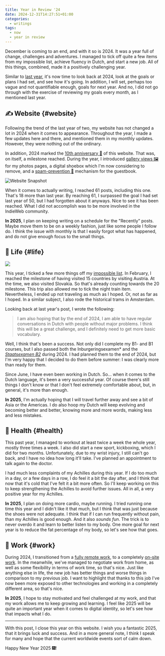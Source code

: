 ```yaml
---
title: Year in Review '24
date: 2024-12-31T14:27:51+01:00
categories:
  - writings
tags:
  - now
  - year in review
---
```


December is coming to an end, and with it so is 2024. It was a year full of change, challenges and adventures. I managed to tick off quite a few items from my impossible list, achieve fluency in Dutch, and start a new job. All of this things, combined, made it a positively challenging year.

<!--more-->

Similar to [last year](/2023/12/30/year-in-review/), it's now time to look back at 2024, look at the goals or plans I had set, and see how it's going. In addition, I will set, perhaps too vague and not quantifiable enough, goals for next year. And no, I did not go through with the exercise of reviewing my goals every month, as I mentioned last year.

## ✍️ Website {#website}

Following the trend of the last year of two, my website has not changed a lot in 2024 when it comes to appearance. Throughout the year, I made a few updates here and there, and mentioned them in my monthly updates. However, they were nothing out of the ordinary.

In addition, 2024 marked the [10th anniversary 🥂](/2024/07/12/a-decade-of-blogging/) of this website. That was, on itself, a milestone reached. During the year, I introduced [gallery views 🖼️](/2024/02/01/recently/#website) for my photos pages, a digital shoebox which I'm now considering to remove, and a [spam-prevention 🤖](/2024/05/10/mitigating-guestbook-spam/) mechanism for the guestbook.

![Website Snapshot](cdn:/2024-12-website-snapshot?class=fw)

When it comes to actually writing, I reached 61 posts, including this one. That's 18 more than last year. By reaching 61, I surpassed the goal I had set last year of 50, but I had forgotten about it anyways. Nice to see it has been reached. What I did not accomplish was to be more involved in the IndieWeb community.

**In 2025**, I plan on keeping writing on a schedule for the "Recently" posts. Maybe move them to be on a weekly fashion, just like some people I follow do. I think the issue with monthly is that I easily forgot what has happened, and do not give enough focus to the small things.

## 🍄 Life {#life}

![](cdn:/2024-09-balcony?class=right)

This year, I ticked a few more things off my [impossible list](/impossible-list/). In February, I reached the milestone of having visited 15 countries by visiting Austria. At the time, we also visited Slovakia. So that's already counting towards the 20 milestone. This trip also allowed me to tick the night train item. Nevertheless, I ended up not traveling as much as I hoped. Or, not as far as I hoped. In a similar subject, I also rode the historical trams in Amsterdam.

Looking back at last year's post, I wrote the following:

> I am also hoping that by the end of 2024, I am able to have regular conversations in Dutch with people without major problems. I think this will be a great challenge, and I definitely need to get more basic vocabulary.

Well, I think that's been a success. Not only did I complete my B1- and B1 courses, but I also passed both the Inburgeringsexamen* and the [*Staatsexamen B2*](/2024/07/23/dutch-b2/) during 2024. I had planned them to the end of 2024, but I'm very happy that I decided to do them before summer: I was clearly more than ready for them.

Since June, I have even been working in Dutch. So... when it comes to the Dutch language, it's been a very successful year. Of course there's still things I don't know or that I don't feel extremely comfortable about, but, in general, it's more than enough.

**In 2025**, I'm actually hoping that I will travel further away and see a bit of Asia or the Americas. I do also hoop my Dutch will keep evolving and becoming better and better, knowing more and more words, making less and less mistakes.

## 💪 Health {#health}

This past year, I managed to workout at least twice a week the whole year, mostly three times a week. I also did start a new sport, kickboxing, which I did for two months. Unfortunately, due to my wrist injury, I still can't go back, and I have no idea how long it'll take. I've planned an appointment to talk again to the doctor.

I had much less complaints of my Achilles during this year. If I do too much in a day, or a few days in a row, I do feel it a bit the day after, and I think that now that it's cold that I've felt it a bit more often. So I'll keep working on this to keep strengthening the Achilles to avoid further issues. All in all, a very positive year for my Achilles.

**In 2025**, I plan on doing more cardio, maybe running. I tried running one time this year and I didn't like it that much, but I think that was just because the shoes were not adequate. I think that if I can run frequently without pain, than my Achilles is good enough. And it also _sounds fun_. The trick is to never overdo it and learn to better listen to my body. One more goal for next year is to reduce the fat percentage of my body, so let's see how that goes.

## 💼 Work {#work}

During 2024, I transitioned from a [fully remote work](/2024/05/06/leaving-the-interplanetary-journey/), to a completely [on-site work](/2024/07/09/thoughts-after-one-month-working-on-site/). In the meanwhile, we've managed to negotiate work from home, as well as some flexibility in terms of work time, so that's nice. Just like anything else in life, the new job has better things and worse things in comparison to my previous job. I want to highlight that thanks to this job I've now been more exposed to other technologies and working in a completely different area, so that's nice.

**In 2025**, I hope to stay motivated and feel challenged at my work, and that my work allows me to keep growing and learning. I feel like 2025 will be quite an important year when it comes to digital identity, so let's see how that impacts what I do.

<hr>

With this post, I close this year on this website. I wish you a fantastic 2025, that it brings luck and success. And in a more general note, I think I speak for many and hope that the current worldwide events sort of calm down.

Happy New Year 2025 🎆!
